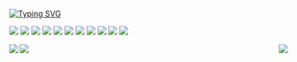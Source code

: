  [![Typing SVG](https://readme-typing-svg.demolab.com?font=Fira+Code&duration=2500&pause=1000&color=8DABF7&background=33303000&multiline=true&width=435&lines=%F0%9F%91%8BHey+Nice+to+meet+you)](https://git.io/typing-svg)


<p>
 <img src="https://img.shields.io/badge/HTML5-E34F26?style=flat-square&logo=html5&logoColor=white"></img>
 <img src="https://img.shields.io/badge/CSS3-1572B6?style=flat-square&logo=css3&logoColor=white"></img>
 <img src="https://img.shields.io/badge/Tailwind_CSS-38B2AC?style=flat-square&logo=tailwind-css&logoColor=white"></img>
 <img src="https://img.shields.io/badge/Bootstrap-563D7C?style=flat-square&logo=bootstrap&logoColor=white"></img>
 <img src="https://img.shields.io/badge/JavaScript-F7DF1E?style=flat-square&logo=javascript&logoColor=black"></img>
 <img src="https://img.shields.io/badge/React.js-0081CB?style=flat-square&logo=react&logoColor=61DAFB"></img>
 <img src="https://img.shields.io/badge/Markdown-000000?style=flat-square&logo=markdown&logoColor=white"></img>
 <img src="https://img.shields.io/badge/Python-3776AB?style=flat-square&logo=python&logoColor=white"></img>
 <img src="https://img.shields.io/badge/Node.js-43853D?style=flat-square&logo=node.js&logoColor=white"></img>
 <img src="https://img.shields.io/badge/MySQL-005C84?style=flat-square&logo=mysql&logoColor=white"></img>
 <img src="https://img.shields.io/badge/SvelteKit-005C84?style=flat-square&logo=sveltekit&logoColor=white"></img>
</p>


<img align="left" src="http://github-readme-streak-stats.herokuapp.com?user=labid-al-nahiyan&theme=dark&background=000000"></img>
<img  align="right" src="https://github-readme-stats.vercel.app/api/top-langs/?username=labid-al-nahiyan&layout=compact&theme=dark"></img>

<img align="center" src="https://github-readme-stats.vercel.app/api?username=labid-al-nahiyan&theme=dark" ></img>



